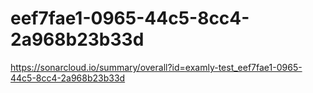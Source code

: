 # eef7fae1-0965-44c5-8cc4-2a968b23b33d
https://sonarcloud.io/summary/overall?id=examly-test_eef7fae1-0965-44c5-8cc4-2a968b23b33d
